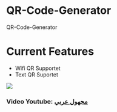 # QR-Code-Generator
QR-Code-Generator


# Current Features
- Wifi QR Supportet
- Text QR Suportet


![](QRCodeGenerator.gif)


### Video Youtube: [مجهول عربي](https://youtu.be/rEGTafcHLzs) <br>
